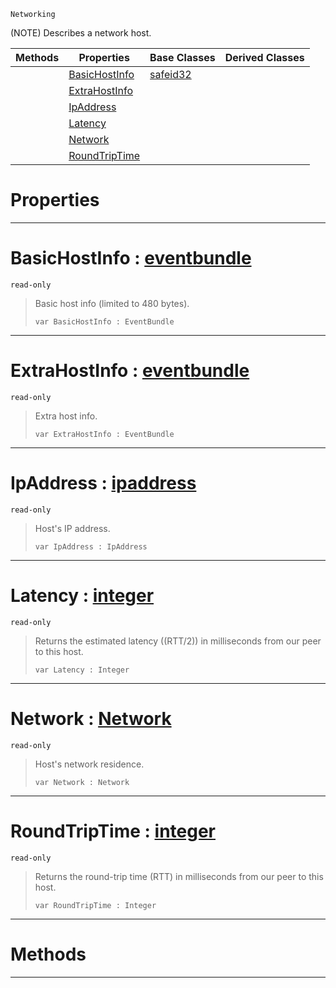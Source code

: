  `Networking`

(NOTE) Describes a network host.

|Methods|Properties|Base Classes|Derived Classes|
|---|---|---|---|
| |[ BasicHostInfo](https://github.com/ZilchEngine/ZilchDocs/blob/master/code_reference/class_reference/nethost.markdown#basichostinfo-zero-engin)|[safeid32](https://github.com/ZilchEngine/ZilchDocs/blob/master/code_reference/class_reference/safeid32.markdown)| |
| |[ ExtraHostInfo](https://github.com/ZilchEngine/ZilchDocs/blob/master/code_reference/class_reference/nethost.markdown#extrahostinfo-zero-engin)| | |
| |[ IpAddress](https://github.com/ZilchEngine/ZilchDocs/blob/master/code_reference/class_reference/nethost.markdown#ipaddress-zero-engine-do)| | |
| |[ Latency](https://github.com/ZilchEngine/ZilchDocs/blob/master/code_reference/class_reference/nethost.markdown#latency-zero-engine-docu)| | |
| |[ Network](https://github.com/ZilchEngine/ZilchDocs/blob/master/code_reference/class_reference/nethost.markdown#network-zero-engine-docu)| | |
| |[ RoundTripTime](https://github.com/ZilchEngine/ZilchDocs/blob/master/code_reference/class_reference/nethost.markdown#roundtriptime-zero-engin)| | |


 #  Properties


---  
 #  BasicHostInfo : [eventbundle](https://github.com/ZilchEngine/ZilchDocs/blob/master/code_reference/class_reference/eventbundle.markdown)

 `read-only`

> Basic host info (limited to 480 bytes).
> ``` lang=cpp, name=Nada
> var BasicHostInfo : EventBundle


---  
 #  ExtraHostInfo : [eventbundle](https://github.com/ZilchEngine/ZilchDocs/blob/master/code_reference/class_reference/eventbundle.markdown)

 `read-only`

> Extra host info.
> ``` lang=cpp, name=Nada
> var ExtraHostInfo : EventBundle


---  
 #  IpAddress : [ipaddress](https://github.com/ZilchEngine/ZilchDocs/blob/master/code_reference/class_reference/ipaddress.markdown)

 `read-only`

> Host's IP address.
> ``` lang=cpp, name=Nada
> var IpAddress : IpAddress


---  
 #  Latency : [integer](https://github.com/ZilchEngine/ZilchDocs/blob/master/code_reference/nada_base_types/integer.markdown)

 `read-only`

> Returns the estimated latency ((RTT/2)) in milliseconds from our peer to this host.
> ``` lang=cpp, name=Nada
> var Latency : Integer


---  
 #  Network : [Network](https://github.com/ZilchEngine/ZilchDocs/blob/master/code_reference/enum_reference.markdown#network)

 `read-only`

> Host's network residence.
> ``` lang=cpp, name=Nada
> var Network : Network


---  
 #  RoundTripTime : [integer](https://github.com/ZilchEngine/ZilchDocs/blob/master/code_reference/nada_base_types/integer.markdown)

 `read-only`

> Returns the round-trip time (RTT) in milliseconds from our peer to this host.
> ``` lang=cpp, name=Nada
> var RoundTripTime : Integer


---  
 #  Methods


---  
 

 